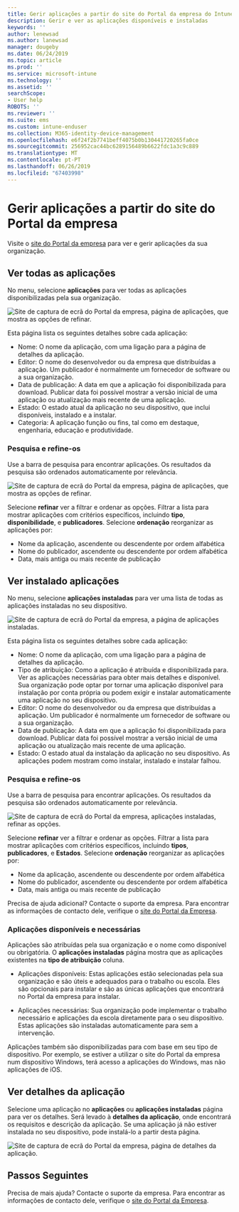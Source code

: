```yaml
---
title: Gerir aplicações a partir do site do Portal da empresa do Intune
description: Gerir e ver as aplicações disponíveis e instaladas
keywords: ''
author: lenewsad
ms.author: lanewsad
manager: dougeby
ms.date: 06/24/2019
ms.topic: article
ms.prod: ''
ms.service: microsoft-intune
ms.technology: ''
ms.assetid: ''
searchScope:
- User help
ROBOTS: ''
ms.reviewer: ''
ms.suite: ems
ms.custom: intune-enduser
ms.collection: M365-identity-device-management
ms.openlocfilehash: e6f24f2b7741beff4075b0b130441720265fa0ce
ms.sourcegitcommit: 256952cac44bc6289156489b6622fdc1a3c9c889
ms.translationtype: MT
ms.contentlocale: pt-PT
ms.lasthandoff: 06/26/2019
ms.locfileid: "67403998"
---
```

# <a name="manage-apps-from-the-company-portal-website"></a>Gerir aplicações a partir do site do Portal da empresa 
Visite o [site do Portal da empresa](https://portal.manage.microsoft.com) para ver e gerir aplicações da sua organização. 

## <a name="view-all-apps"></a>Ver todas as aplicações  
No menu, selecione **aplicações** para ver todas as aplicações disponibilizadas pela sua organização. 

   ![Site de captura de ecrã do Portal da empresa, página de aplicações, que mostra as opções de refinar.](./media/intune-view-apps-1907.png)  

Esta página lista os seguintes detalhes sobre cada aplicação:  

* Nome: O nome da aplicação, com uma ligação para a página de detalhes da aplicação.
* Editor: O nome do desenvolvedor ou da empresa que distribuídas a aplicação. Um publicador é normalmente um fornecedor de software ou a sua organização.  
* Data de publicação: A data em que a aplicação foi disponibilizada para download. Publicar data foi possível mostrar a versão inicial de uma aplicação ou atualização mais recente de uma aplicação.
* Estado: O estado atual da aplicação no seu dispositivo, que inclui disponíveis, instalado e a instalar. 
* Categoria: A aplicação função ou fins, tal como em destaque, engenharia, educação e produtividade.  

### <a name="search-and-refine"></a>Pesquisa e refine-os   

Use a barra de pesquisa para encontrar aplicações. Os resultados da pesquisa são ordenados automaticamente por relevância.  

   ![Site de captura de ecrã do Portal da empresa, página de aplicações, que mostra as opções de refinar.](./media/intune-refine-all-apps-1907.png)  

Selecione **refinar** ver a filtrar e ordenar as opções. Filtrar a lista para mostrar aplicações com critérios específicos, incluindo **tipo**, **disponibilidade**, e **publicadores**. Selecione **ordenação** reorganizar as aplicações por:

* Nome da aplicação, ascendente ou descendente por ordem alfabética 
* Nome do publicador, ascendente ou descendente por ordem alfabética 
* Data, mais antiga ou mais recente de publicação  

## <a name="view-installed-apps"></a>Ver instalado aplicações  
No menu, selecione **aplicações instaladas** para ver uma lista de todas as aplicações instaladas no seu dispositivo.  

   ![Site de captura de ecrã do Portal da empresa, a página de aplicações instaladas.](./media/intune-installed-apps-1907.png)  


Esta página lista os seguintes detalhes sobre cada aplicação:  

* Nome: O nome da aplicação, com uma ligação para a página de detalhes da aplicação.
* Tipo de atribuição: Como a aplicação é atribuída e disponibilizada para. Ver as aplicações necessárias para obter mais detalhes e disponível. Sua organização pode optar por tornar uma aplicação disponível para instalação por conta própria ou podem exigir e instalar automaticamente uma aplicação no seu dispositivo.  
* Editor: O nome do desenvolvedor ou da empresa que distribuídas a aplicação. Um publicador é normalmente um fornecedor de software ou a sua organização.  
* Data de publicação: A data em que a aplicação foi disponibilizada para download. Publicar data foi possível mostrar a versão inicial de uma aplicação ou atualização mais recente de uma aplicação.
* Estado: O estado atual da instalação da aplicação no seu dispositivo. As aplicações podem mostram como instalar, instalado e instalar falhou.  

### <a name="search-and-refine"></a>Pesquisa e refine-os  

Use a barra de pesquisa para encontrar aplicações. Os resultados da pesquisa são ordenados automaticamente por relevância.  

   ![Site de captura de ecrã do Portal da empresa, aplicações instaladas, refinar as opções.](./media/intune-installed-refine-1907.png)  

Selecione **refinar** ver a filtrar e ordenar as opções. Filtrar a lista para mostrar aplicações com critérios específicos, incluindo **tipos**, **publicadores**, e **Estados**. Selecione **ordenação** reorganizar as aplicações por:

* Nome da aplicação, ascendente ou descendente por ordem alfabética  
* Nome do publicador, ascendente ou descendente por ordem alfabética  
* Data, mais antiga ou mais recente de publicação  

Precisa de ajuda adicional? Contacte o suporte da empresa. Para encontrar as informações de contacto dele, verifique o [site do Portal da Empresa](https://go.microsoft.com/fwlink/?linkid=2010980).  

### <a name="available-and-required-apps"></a>Aplicações disponíveis e necessárias
Aplicações são atribuídas pela sua organização e o nome como disponível ou obrigatória. O **aplicações instaladas** página mostra que as aplicações existentes na **tipo de atribuição** coluna. 


* Aplicações disponíveis: Estas aplicações estão selecionadas pela sua organização e são úteis e adequados para o trabalho ou escola. Eles são opcionais para instalar e são as únicas aplicações que encontrará no Portal da empresa para instalar. 

* Aplicações necessárias: Sua organização pode implementar o trabalho necessário e aplicações da escola diretamente para o seu dispositivo. Estas aplicações são instaladas automaticamente para sem a intervenção. 

Aplicações também são disponibilizadas para com base em seu tipo de dispositivo. Por exemplo, se estiver a utilizar o site do Portal da empresa num dispositivo Windows, terá acesso a aplicações do Windows, mas não aplicações de iOS.  

## <a name="view-app-details"></a>Ver detalhes da aplicação  
Selecione uma aplicação no **aplicações** ou **aplicações instaladas** página para ver os detalhes. Será levado à **detalhes da aplicação**, onde encontrará os requisitos e descrição da aplicação. Se uma aplicação já não estiver instalada no seu dispositivo, pode instalá-lo a partir desta página. 


   ![Site de captura de ecrã do Portal da empresa, página de detalhes da aplicação.](./media/intune-app-details-1907.png)  

## <a name="next-steps"></a>Passos Seguintes
Precisa de mais ajuda? Contacte o suporte da empresa. Para encontrar as informações de contacto dele, verifique o [site do Portal da Empresa](https://go.microsoft.com/fwlink/?linkid=2010980).  
